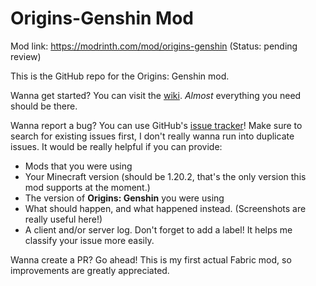 # Origins-Genshin Mod

Mod link: https://modrinth.com/mod/origins-genshin (Status: pending review)

This is the GitHub repo for the Origins: Genshin mod.

Wanna get started? You can visit the [wiki](https://origins-genshin.readthedocs.io/en/latest/). *Almost* everything you need should be there.

Wanna report a bug? You can use GitHub's [issue tracker](https://github.com/botcoder69/origins-genshin/issues)! Make sure to search for existing issues first, I don't really wanna run into duplicate issues.
It would be really helpful if you can provide:
- Mods that you were using
- Your Minecraft version (should be 1.20.2, that's the only version this mod supports at the moment.)
- The version of **Origins: Genshin** you were using
- What should happen, and what happened instead. (Screenshots are really useful here!)
- A client and/or server log.
Don't forget to add a label! It helps me classify your issue more easily.

Wanna create a PR? Go ahead! This is my first actual Fabric mod, so improvements are greatly appreciated.